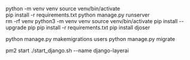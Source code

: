

python -m venv venv
source venv/bin/activate  
pip install -r requirements.txt
python manage.py runserver    
rm -rf venv
python3 -m venv venv
source venv/bin/activate
pip install --upgrade pip
pip install -r requirements.txt
pip install djoser

python manage.py makemigrations users
python manage.py migrate

pm2 start ./start_django.sh --name django-layerai